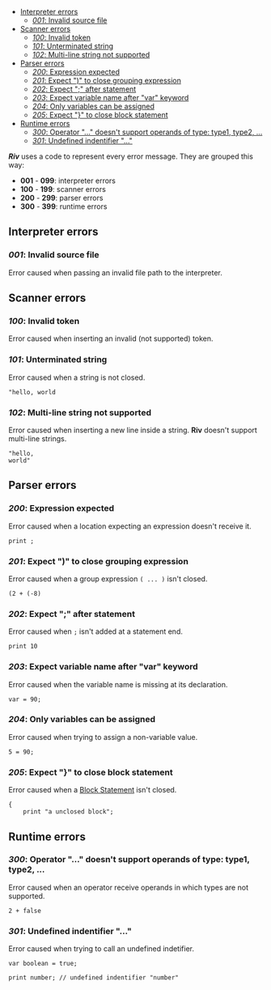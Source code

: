 - [Interpreter errors](#interpreter-errors)
	- [*001*: Invalid source file](#001-invalid-source-file)
- [Scanner errors](#scanner-errors)
	- [*100*: Invalid token](#100-invalid-token)
	- [*101*: Unterminated string](#101-unterminated-string)
	- [*102*: Multi-line string not supported](#102-multi-line-string-not-supported)
- [Parser errors](#parser-errors)
	- [*200*: Expression expected](#200-expression-expected)
	- [*201*: Expect ")" to close grouping expression](#201-expect--to-close-grouping-expression)
	- [*202*: Expect ";" after statement](#202-expect--after-statement)
	- [*203*: Expect variable name after "var" keyword](#203-expect-variable-name-after-var-keyword)
	- [*204*: Only variables can be assigned](#204-only-variables-can-be-assigned)
	- [*205*: Expect "}" to close block statement](#205-expect--to-close-block-statement)
- [Runtime errors](#runtime-errors)
	- [*300*: Operator "..." doesn't support operands of type: type1, type2, ...](#300-operator--doesnt-support-operands-of-type-type1-type2-)
	- [*301*: Undefined indentifier "..."](#301-undefined-indentifier-)



***Riv*** uses a code to represent every error message. They are grouped this way:

- **001** - **099**: interpreter errors
- **100** - **199**: scanner errors
- **200** - **299**: parser errors
- **300** - **399**: runtime errors



## Interpreter errors

### *001*: Invalid source file

Error caused when passing an invalid file path to the interpreter.





## Scanner errors

### *100*: Invalid token

Error caused when inserting an invalid (not supported) token.





### *101*: Unterminated string

Error caused when a string is not closed.

`"hello, world`





### *102*: Multi-line string not supported

Error caused when inserting a new line inside a string. **Riv** doesn't support multi-line strings.


```
"hello, 
world"
```




## Parser errors

### *200*: Expression expected

Error caused when a location expecting an expression doesn't receive it.

`print ;`





### *201*: Expect ")" to close grouping expression

Error caused when a group expression `( ... )` isn't closed.

`(2 + (-8)`





### *202*: Expect ";" after statement

Error caused when `;` isn't added at a statement end.

`print 10`





### *203*: Expect variable name after "var" keyword

Error caused when the variable name is missing at its declaration.

`var = 90;`





### *204*: Only variables can be assigned

Error caused when trying to assign a non-variable value.

`5 = 90;`





### *205*: Expect "}" to close block statement

Error caused when a [Block Statement](/doc/language/syntax/statements.md#block-statement) isn't closed.

```
{
	print "a unclosed block";
```




## Runtime errors

### *300*: Operator "..." doesn't support operands of type: type1, type2, ...

Error caused when an operator receive operands in which types are not supported.

`2 + false`





### *301*: Undefined indentifier "..."

Error caused when trying to call an undefined indetifier.

```
var boolean = true;

print number; // undefined indentifier "number"
```
